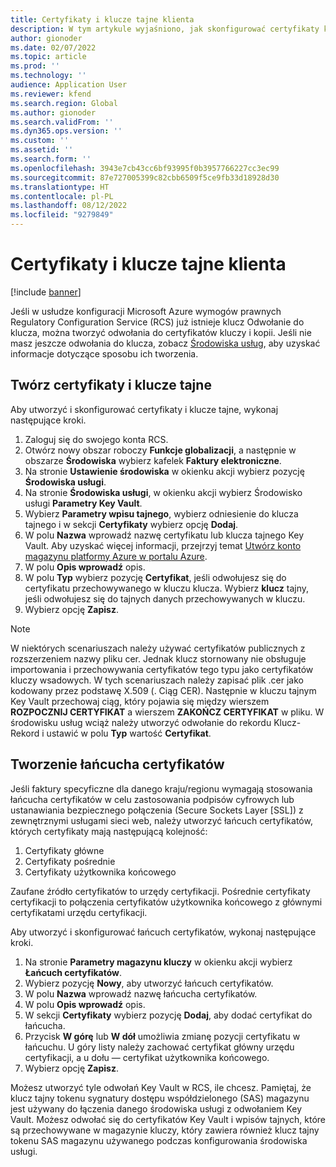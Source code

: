 ```yaml
---
title: Certyfikaty i klucze tajne klienta
description: W tym artykule wyjaśniono, jak skonfigurować certyfikaty klienta i tajemnice w fakturowaniu elektronicznym.
author: gionoder
ms.date: 02/07/2022
ms.topic: article
ms.prod: ''
ms.technology: ''
audience: Application User
ms.reviewer: kfend
ms.search.region: Global
ms.author: gionoder
ms.search.validFrom: ''
ms.dyn365.ops.version: ''
ms.custom: ''
ms.assetid: ''
ms.search.form: ''
ms.openlocfilehash: 3943e7cb43cc6bf93995f0b3957766227cc3ec99
ms.sourcegitcommit: 87e727005399c82cbb6509f5ce9fb33d18928d30
ms.translationtype: HT
ms.contentlocale: pl-PL
ms.lasthandoff: 08/12/2022
ms.locfileid: "9279849"
---
```

# <a name="customer-certificates-and-secrets"></a>Certyfikaty i klucze tajne klienta

[!include [banner](../includes/banner.md)]

Jeśli w usłudze konfiguracji Microsoft Azure wymogów prawnych Regulatory Configuration Service (RCS) już istnieje klucz Odwołanie do klucza, można tworzyć odwołania do certyfikatów kluczy i kopii. Jeśli nie masz jeszcze odwołania do klucza, zobacz [Środowiska usług](e-invoicing-service-environments.md), aby uzyskać informacje dotyczące sposobu ich tworzenia.

## <a name="create-certificates-and-secrets"></a>Twórz certyfikaty i klucze tajne

Aby utworzyć i skonfigurować certyfikaty i klucze tajne, wykonaj następujące kroki.

1. Zaloguj się do swojego konta RCS.
2. Otwórz nowy obszar roboczy **Funkcje globalizacji**, a następnie w obszarze **Środowiska** wybierz kafelek **Faktury elektroniczne**.
3. Na stronie **Ustawienie środowiska** w okienku akcji wybierz pozycję **Środowiska usługi**.
4. Na stronie **Środowiska usługi**, w okienku akcji wybierz Środowisko usługi **Parametry Key Vault**.
5. Wybierz **Parametry wpisu tajnego**, wybierz odniesienie do klucza tajnego i w sekcji **Certyfikaty** wybierz opcję **Dodaj**.
6. W polu **Nazwa** wprowadź nazwę certyfikatu lub klucza tajnego Key Vault. Aby uzyskać więcej informacji, przejrzyj temat [Utwórz konto magazynu platformy Azure w portalu Azure](e-invoicing-create-azure-storage-account-azure-portal.md).
7. W polu **Opis wprowadź** opis.
8. W polu **Typ** wybierz pozycję **Certyfikat**, jeśli odwołujesz się do certyfikatu przechowywanego w kluczu klucza. Wybierz **klucz** tajny, jeśli odwołujesz się do tajnych danych przechowywanych w kluczu.
9. Wybierz opcję **Zapisz**.

> [!NOTE]
> W niektórych scenariuszach należy używać certyfikatów publicznych z rozszerzeniem nazwy pliku cer. Jednak klucz stornowany nie obsługuje importowania i przechowywania certyfikatów tego typu jako certyfikatów kluczy wsadowych. W tych scenariuszach należy zapisać plik .cer jako kodowany przez podstawę X.509 (. Ciąg CER). Następnie w kluczu tajnym Key Vault przechowaj ciąg, który pojawia się między wierszem **ROZPOCZNIJ CERTYFIKAT** a wierszem **ZAKOŃCZ CERTYFIKAT** w pliku. W środowisku usług wciąż należy utworzyć odwołanie do rekordu Klucz- Rekord i ustawić w polu **Typ** wartość **Certyfikat**.

## <a name="create-a-chain-of-certificates"></a>Tworzenie łańcucha certyfikatów

Jeśli faktury specyficzne dla danego kraju/regionu wymagają stosowania łańcucha certyfikatów w celu zastosowania podpisów cyfrowych lub ustanawiania bezpiecznego połączenia (Secure Sockets Layer \[SSL\]) z zewnętrznymi usługami sieci web, należy utworzyć łańcuch certyfikatów, których certyfikaty mają następującą kolejność:

1. Certyfikaty główne
2. Certyfikaty pośrednie
3. Certyfikaty użytkownika końcowego

Zaufane źródło certyfikatów to urzędy certyfikacji. Pośrednie certyfikaty certyfikacji to połączenia certyfikatów użytkownika końcowego z głównymi certyfikatami urzędu certyfikacji.

Aby utworzyć i skonfigurować łańcuch certyfikatów, wykonaj następujące kroki.

1. Na stronie **Parametry magazynu kluczy** w okienku akcji wybierz **Łańcuch certyfikatów**.
2. Wybierz pozycję **Nowy**, aby utworzyć łańcuch certyfikatów.
3. W polu **Nazwa** wprowadź nazwę łańcucha certyfikatów.
4. W polu **Opis wprowadź** opis.
5. W sekcji **Certyfikaty** wybierz pozycję **Dodaj**, aby dodać certyfikat do łańcucha.
6. Przycisk **W górę** lub **W dół** umożliwia zmianę pozycji certyfikatu w łańcuchu. U góry listy należy zachować certyfikat główny urzędu certyfikacji, a u dołu — certyfikat użytkownika końcowego.
7. Wybierz opcję **Zapisz**.

Możesz utworzyć tyle odwołań Key Vault w RCS, ile chcesz. Pamiętaj, że klucz tajny tokenu sygnatury dostępu współdzielonego (SAS) magazynu jest używany do łączenia danego środowiska usługi z odwołaniem Key Vault. Możesz odwołać się do certyfikatów Key Vault i wpisów tajnych, które są przechowywane w magazynie kluczy, który zawiera również klucz tajny tokenu SAS magazynu używanego podczas konfigurowania środowiska usługi.
